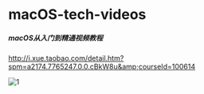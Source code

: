 # macOS-tech-videos
##### macOS从入门到精通视频教程 
http://i.xue.taobao.com/detail.htm?spm=a2174.7765247.0.0.cBkW8u&amp;courseId=100614

![1](https://github.com/shibiao/macOS-tech-videos/blob/master/macOS从入门到精通.png)
